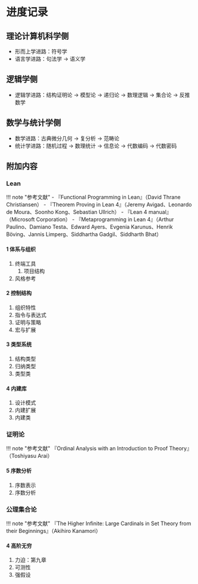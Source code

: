 # 进度记录

## 理论计算机科学侧
- 形而上学进路：符号学
- 语言学进路：句法学 → 语义学

## 逻辑学侧
- 逻辑学进路：结构证明论 → 模型论 → 递归论 → 数理逻辑 → 集合论 → 反推数学

## 数学与统计学侧
- 数学进路：古典微分几何 → 复分析 → 范畴论
- 统计学进路：随机过程 → 数理统计 → 信息论 → 代数编码 → 代数密码

## 附加内容
### Lean

!!! note "参考文献"
    - 『Functional Programming in Lean』（David Thrane Christiansen）
    - 『Theorem Proving in Lean 4』（Jeremy Avigad、Leonardo de Moura、Soonho Kong、Sebastian Ullrich）
    - 『Lean 4 manual』（Microsoft Corporation）
    - 『Metaprogramming in Lean 4』（Arthur Paulino、Damiano Testa、Edward Ayers、Evgenia Karunus、Henrik Böving、Jannis Limperg、Siddhartha Gadgil、Siddharth Bhat）

#### 1 体系与组织
1. 终端工具
    1. 项目结构
2. 风格参考

#### 2 控制结构
1. 组织特性
2. 指令与表达式
3. 证明与策略
4. 宏与扩展

#### 3 类型系统
1. 结构类型
2. 归纳类型
3. 类型类

#### 4 内建库
1. 设计模式
2. 内建扩展
3. 内建类

### 证明论

!!! note "参考文献"
    『Ordinal Analysis with an Introduction to Proof Theory』（Toshiyasu Arai）

#### 5 序数分析
1. 序数表示
2. 序数分析

### 公理集合论

!!! note "参考文献"
    『The Higher Infinite: Large Cardinals in Set Theory from their Beginnings』（Akihiro Kanamori）

#### 4 高阶无穷
1. 力迫：第九章
2. 可测性
3. 强假设
